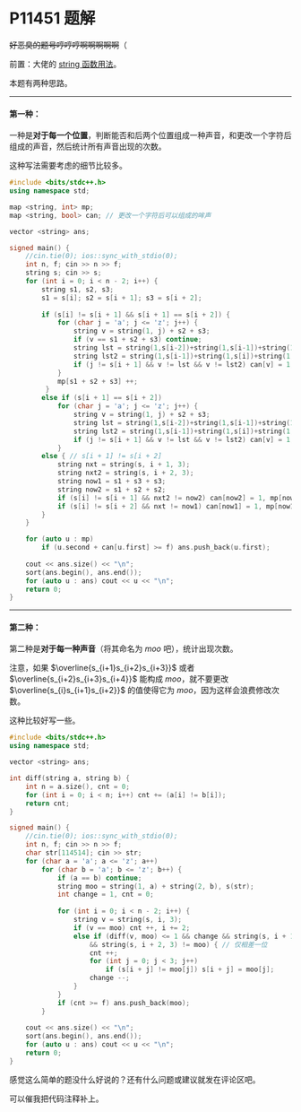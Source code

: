 # P11451 题解

~~好恶臭的题号哼哼哼啊啊啊啊啊~~（

前置：大佬的 [string 函数用法](https://blog.csdn.net/kumoue/article/details/123851809)。

本题有两种思路。



------------

#### 第一种：

一种是**对于每一个位置**，判断能否和后两个位置组成一种声音，和更改一个字符后组成的声音，然后统计所有声音出现的次数。

这种写法需要考虑的细节比较多。

```cpp
#include <bits/stdc++.h>
using namespace std;

map <string, int> mp;
map <string, bool> can; // 更改一个字符后可以组成的哞声 

vector <string> ans;

signed main() {
    //cin.tie(0); ios::sync_with_stdio(0);
    int n, f; cin >> n >> f;
    string s; cin >> s;
    for (int i = 0; i < n - 2; i++) {
    	string s1, s2, s3;
		s1 = s[i]; s2 = s[i + 1]; s3 = s[i + 2];
		
     	if (s[i] != s[i + 1] && s[i + 1] == s[i + 2]) {
			for (char j = 'a'; j <= 'z'; j++) {
				string v = string(1, j) + s2 + s3;
				if (v == s1 + s2 + s3) continue;
				string lst = string(1,s[i-2])+string(1,s[i-1])+string(1,s[i]);
				string lst2 = string(1,s[i-1])+string(1,s[i])+string(1,s[i+1]);
				if (j != s[i + 1] && v != lst && v != lst2) can[v] = 1, mp[v];
			}
     		mp[s1 + s2 + s3] ++;
		 }
		else if (s[i + 1] == s[i + 2]) 
			for (char j = 'a'; j <= 'z'; j++) {
				string v = string(1, j) + s2 + s3;
				string lst = string(1,s[i-2])+string(1,s[i-1])+string(1,s[i]);
				string lst2 = string(1,s[i-1])+string(1,s[i])+string(1,s[i+1]);
				if (j != s[i + 1] && v != lst && v != lst2) can[v] = 1, mp[v];
			}
		else { // s[i + 1] != s[i + 2]
			string nxt = string(s, i + 1, 3);
			string nxt2 = string(s, i + 2, 3);
			string now1 = s1 + s3 + s3;
			string now2 = s1 + s2 + s2;
			if (s[i] != s[i + 1] && nxt2 != now2) can[now2] = 1, mp[now1];
			if (s[i] != s[i + 2] && nxt != now1) can[now1] = 1, mp[now1];
		}
	}

	for (auto u : mp) 
		if (u.second + can[u.first] >= f) ans.push_back(u.first);
		
	cout << ans.size() << "\n";
	sort(ans.begin(), ans.end());
	for (auto u : ans) cout << u << "\n";
	return 0;
}
```


------------

#### 第二种：

第二种是**对于每一种声音**（将其命名为 $moo$ 吧），统计出现次数。

注意，如果 $\overline{s_{i+1}s_{i+2}s_{i+3}}$ 或者 $\overline{s_{i+2}s_{i+3}s_{i+4}}$ 能构成 $moo$，就不要更改 $\overline{s_{i}s_{i+1}s_{i+2}}$ 的值使得它为 $moo$，因为这样会浪费修改次数。

这种比较好写一些。

```cpp
#include <bits/stdc++.h>
using namespace std;

vector <string> ans;

int diff(string a, string b) {
	int n = a.size(), cnt = 0;
	for (int i = 0; i < n; i++) cnt += (a[i] != b[i]);
	return cnt;
}

signed main() {
    //cin.tie(0); ios::sync_with_stdio(0);
    int n, f; cin >> n >> f;
    char str[114514]; cin >> str;
    for (char a = 'a'; a <= 'z'; a++)
    	for (char b = 'a'; b <= 'z'; b++) {
    		if (a == b) continue;
    		string moo = string(1, a) + string(2, b), s(str);
    		int change = 1, cnt = 0;
    		
    		for (int i = 0; i < n - 2; i++) {
    			string v = string(s, i, 3);
    			if (v == moo) cnt ++, i += 2;
    			else if (diff(v, moo) <= 1 && change && string(s, i + 1, 3) != moo
					&& string(s, i + 2, 3) != moo) { // 仅相差一位 
    				cnt ++;
    				for (int j = 0; j < 3; j++)
    					if (s[i + j] != moo[j]) s[i + j] = moo[j];
    				change --;
				}
			}
			if (cnt >= f) ans.push_back(moo);
		}
	
	cout << ans.size() << "\n";
	sort(ans.begin(), ans.end());
	for (auto u : ans) cout << u << "\n";
	return 0;
}
```

感觉这么简单的题没什么好说的？还有什么问题或建议就发在评论区吧。

可以催我把代码注释补上。